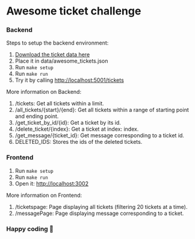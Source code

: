 # Awesome ticket challenge

### Backend

Steps to setup the backend environment:

1. [Download the ticket data here](https://drive.google.com/file/d/1Bvk2mW5t3GfkqTkpURiFpaLuqrUckzUX/view?usp=sharing)
2. Place it in data/awesome_tickets.json
3. Run `make setup`
4. Run `make run`
5. Try it by calling [http://localhost:5001/tickets](http://localhost:5001/tickets)

More information on Backend:

1. /tickets: Get all tickets within a limit.
2. /all_tickets/{start}/{end}: Get all tickets within a range of starting point and ending point.
3. /get_ticket_by_id/{id}: Get a ticket by its id.
4. /delete_ticket/{index}: Get a ticket at index: index.
5. /get_message/{ticket_id}: Get message corresponding to a ticket id.
6. DELETED_IDS: Stores the ids of the deleted tickets.

### Frontend

1. Run `make setup`
2. Run `make run`
3. Open it: [http://localhost:3002](http://localhost:3002)

More information on Frontend:

1. /ticketspage: Page displaying all tickets (filtering 20 tickets at a time).
2. /messagePage: Page displaying message corresponding to a ticket.


### Happy coding 🎉
